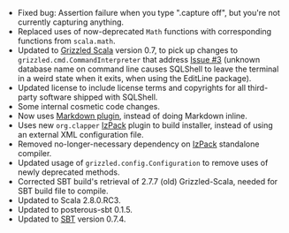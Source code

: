 * Fixed bug: Assertion failure when you type ".capture off", but you're not
  currently capturing anything.
* Replaced uses of now-deprecated `Math` functions with corresponding functions
  from `scala.math`.
* Updated to [Grizzled Scala][] version 0.7, to pick up changes to
  `grizzled.cmd.CommandInterpreter` that address [Issue #3][issue 3]
  (unknown database name on command line causes SQLShell to leave the terminal
  in a weird state when it exits, when using the EditLine package).
* Updated license to include license terms and copyrights for all third-party
  software shipped with SQLShell.
* Some internal cosmetic code changes.
* Now uses [Markdown plugin][], instead of doing Markdown inline.
* Uses new `org.clapper` [IzPack][] plugin to build installer, instead of
  using an external XML configuration file.
* Removed no-longer-necessary dependency on [IzPack][] standalone compiler.
* Updated usage of `grizzled.config.Configuration` to remove uses of newly
  deprecated methods.
* Corrected SBT build's retrieval of 2.7.7 (old) Grizzled-Scala, needed for
  SBT build file to compile.
* Updated to Scala 2.8.0.RC3.
* Updated to posterous-sbt 0.1.5.
* Updated to [SBT][] version 0.7.4.

[issue 3]: http://github.com/bmc/sqlshell/issues#issue/3
[SBT]: http://code.google.com/p/simple-build-tool
[Grizzled Scala]: http://bmc.github.com/grizzled-scala/
[IzPack]: http://izpack.org/
[Markdown plugin]: http://bmc.github.com/sbt-plugins/markdown.html
